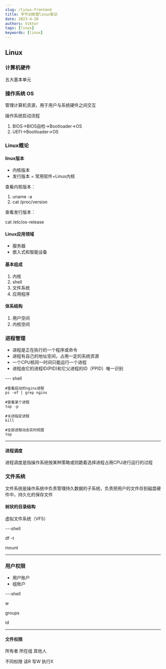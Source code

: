 ```yaml
---
slug: /linux-frontend
title: 字节训练营linux笔记
date: 2023-4-20
authors: Viktor
tags: [linux]
keywords: [linux]
---
```

<!--truncate-->

## Linux

### 计算机硬件

五大基本单元

### 操作系统 OS

管理计算机资源，用于用户与系统硬件之间交互

操作系统启动流程

1. BIOS->BIOS自检->Bootloader->OS
2. UEFI->Bootloader->OS

### Linux概论

#### linux版本

* 内核版本
* 发行版本 = 常用软件+Linux内核

查看内核版本：

1. uname -a
2. cat /proc/version

查看发行版本：

cat /etc/os-release

#### Linux应用领域

* 服务器
* 嵌入式和智能设备

#### 基本组成

1. 内核
2. shell
3. 文件系统
4. 应用程序

#### 体系结构

1. 用户空间
2. 内核空间

### 进程管理

* 进程是正在执行的一个程序或命令
* 进程有自己的地址空间，占用一定的系统资源
* 一个CPU核同一时间只能运行一个进程
* 进程由它的进程ID(PID)和它父进程的ID（PPID）唯一识别

--- shell

    #查看启动的nginx进程
    ps -ef | grep nginx

    #查看某个进程
    top -p 

    #关闭指定进程
    kill 

    #全部进程动态实时视图
    top

---

#### 进程调度

进程调度是指操作系统按某种策略或则跪着选择进程占用CPU进行运行的过程

### 文件系统

文件系统是操作系统中负责管理持久数据的子系统，负责把用户的文件存到磁盘硬件中，持久化的保存文件

#### 树状的目录结构

虚拟文件系统（VFS）

---shell

df -t

mount

---

### 用户权限

* 用户账户
* 组账户

---shell

w

groups

id

---

#### 文件权限

所有者
所在组
其他人

不同权限 读R 写W 执行X
